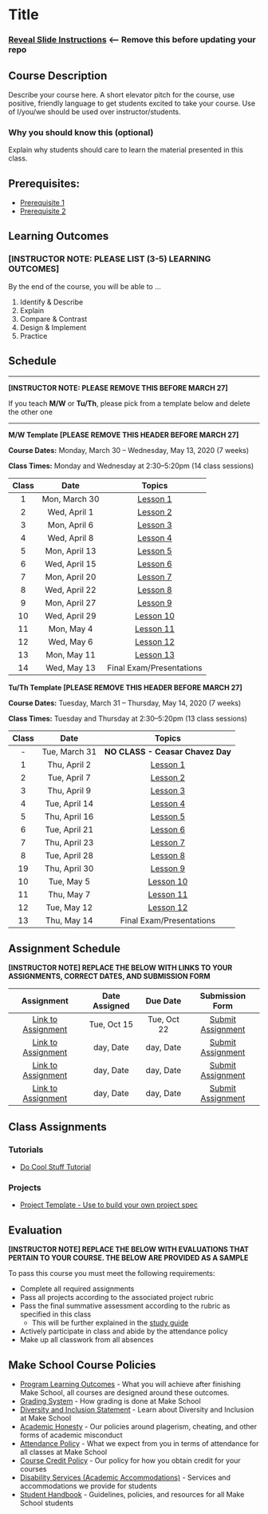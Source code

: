 # Title

### [Reveal Slide Instructions](./Reveal/README.md) <-- Remove this before updating your repo

## Course Description

Describe your course here. A short elevator pitch for the course, use positive, friendly language to get students excited to take your course. Use of I/you/we should be used over instructor/students.

### Why you should know this (optional)

Explain why students should care to learn the material presented in this class.

## Prerequisites:  

- [Prerequisite 1]()
- [Prerequisite 2]()

## Learning Outcomes

### **[INSTRUCTOR NOTE: PLEASE LIST (3-5) LEARNING OUTCOMES]**

By the end of the course, you will be able to ...

1. Identify & Describe
1. Explain
1. Compare & Contrast
1. Design & Implement
1. Practice

## Schedule

---

**[INSTRUCTOR NOTE: PLEASE REMOVE THIS BEFORE MARCH 27]**

If you teach **M/W** or **Tu/Th**, please pick from a template below and delete the other one

---

**M/W Template [PLEASE REMOVE THIS HEADER BEFORE MARCH 27]**

**Course Dates:** Monday, March 30 – Wednesday, May 13, 2020 (7 weeks)

**Class Times:** Monday and Wednesday at 2:30–5:20pm (14 class sessions)

| Class |          Date          |                 Topics                  |
|:-----:|:----------------------:|:---------------------------------------:|
|  1 |  Mon, March 30               | [Lesson 1] |
|  2 |  Wed, April 1               | [Lesson 2] |
|  3 |  Mon, April 6               | [Lesson 3] |
|  4 |  Wed, April 8               | [Lesson 4] |
|  5 |  Mon, April 13               | [Lesson 5] |
|  6 |  Wed, April 15              | [Lesson 6] |
|  7 |  Mon, April 20              | [Lesson 7] |
|  8 |  Wed, April 22              | [Lesson 8] |
|  9 |  Mon, April 27              | [Lesson 9] |
| 10 |  Wed, April 29              | [Lesson 10]|  
| 11 |  Mon, May 4              | [Lesson 11]|
| 12 |  Wed, May 6                  | [Lesson 12] |
| 13 |  Mon, May 11                  | [Lesson 13] |
| 14 |  Wed, May 13                  | Final Exam/Presentations |


**Tu/Th Template [PLEASE REMOVE THIS HEADER BEFORE MARCH 27]**

**Course Dates:** Tuesday, March 31 – Thursday, May 14, 2020 (7 weeks)

**Class Times:** Tuesday and Thursday at 2:30–5:20pm (13 class sessions)

| Class |          Date          |                 Topics                  |
|:-----:|:----------------------:|:---------------------------------------:|
|  - |  Tue, March 31               | **NO CLASS - Ceasar Chavez Day** |
|  1 |  Thu, April 2               | [Lesson 1] |
|  2 |  Tue, April 7               | [Lesson 2] |
|  3 |  Thu, April 9              | [Lesson 3] |
|  4 |  Tue, April 14               | [Lesson 4] |
|  5 |  Thu, April 16               | [Lesson 5] |
|  6 |  Tue, April 21              | [Lesson 6] |
|  7 |  Thu, April 23              | [Lesson 7] |
|  8 |  Tue, April 28              | [Lesson 8] |
| 19 |  Thu, April 30              | [Lesson 9]|  
| 10 |  Tue, May 5               | [Lesson 10]|
| 11 |  Thu, May 7              | [Lesson 11]|
| 12 |  Tue, May 12                  | [Lesson 12]|
| 13 |  Thu, May 14                  | Final Exam/Presentations |


[Lesson 1]: Lessons/Lesson1.md
[Lesson 2]: Lessons/Lesson2.md
[Lesson 3]: Lessons/Lesson3.md
[Lesson 4]: Lessons/Lesson4.md
[Lesson 5]: Lessons/Lesson5.md
[Lesson 6]: Lessons/Lesson6.md
[Lesson 7]: Lessons/Lesson7.md
[Lesson 8]: Lessons/Lesson8.md
[Lesson 9]: Lessons/Lesson9.md
[Lesson 10]: Lessons/Lesson10.md
[Lesson 11]: Lessons/Lesson11.md
[Lesson 12]: Lessons/Lesson12.md
[Lesson 13]: Lessons/Lesson13.md
[Lesson 14]: Lessons/Lesson14.md

## Assignment Schedule 

**[INSTRUCTOR NOTE] REPLACE THE BELOW WITH LINKS TO YOUR ASSIGNMENTS, CORRECT DATES, AND SUBMISSION FORM**

|                        Assignment                         | Date Assigned |   Due Date   |            Submission Form           |
|:---------------------------------------------------------:|:-------------:|:------------:|:------------------------------------:|
| [Link to Assignment](makeschool.com)                      |  Tue, Oct 15  |  Tue, Oct 22 | [Submit Assignment](makeschool.com)  |
| [Link to Assignment](makeschool.com)                      |  day, Date    |  day, Date   | [Submit Assignment](makeschool.com)  |
| [Link to Assignment](makeschool.com)                      |  day, Date    |  day, Date   | [Submit Assignment](makeschool.com)  |
| [Link to Assignment](makeschool.com)                      |  day, Date    |  day, Date   | [Submit Assignment](makeschool.com)  |

## Class Assignments

### Tutorials

- [Do Cool Stuff Tutorial]()

### Projects

- [Project Template - Use to build your own project spec](https://github.com/Make-School-Labs/Project-Template)

## Evaluation

**[INSTRUCTOR NOTE] REPLACE THE BELOW WITH EVALUATIONS THAT PERTAIN TO YOUR COURSE. THE BELOW ARE PROVIDED AS A SAMPLE**

To pass this course you must meet the following requirements:

- Complete all required assignments 
- Pass all projects according to the associated project rubric
- Pass the final summative assessment according to the rubric as specified in this class
    - This will be further explained in the [study guide](ADD_STUDY_GUIDE_LNK)
- Actively participate in class and abide by the attendance policy
- Make up all classwork from all absences

## Make School Course Policies

- [Program Learning Outcomes](https://make.sc/program-learning-outcomes) - What you will achieve after finishing Make School, all courses are designed around these outcomes.
- [Grading System](https://make.sc/grading-system) - How grading is done at Make School
- [Diversity and Inclusion Statement](https://make.sc/diversity-and-inclusion-statement) - Learn about Diversity and Inclusion at Make School
- [Academic Honesty](https://make.sc/academic-honesty-policy) - Our policies around plagerism, cheating, and other forms of academic misconduct 
- [Attendance Policy](https://make.sc/attendance-policy) - What we expect from you in terms of attendance for all classes at Make School
- [Course Credit Policy](https://make.sc/course-credit-policy) - Our policy for how you obtain credit for your courses
- [Disability Services (Academic Accommodations)](https://make.sc/disability-services) - Services and accommodations we provide for students
- [Student Handbook](https://make.sc/student-handbook) - Guidelines, policies, and resources for all Make School students
